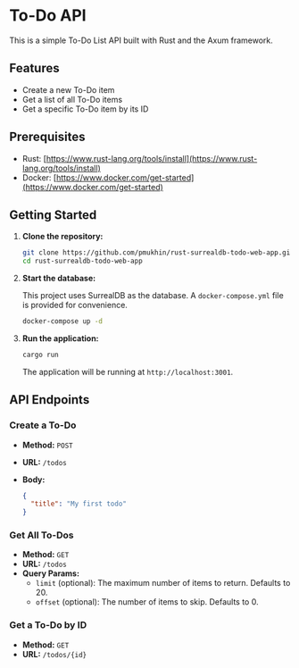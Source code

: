 # To-Do API

This is a simple To-Do List API built with Rust and the Axum framework.

## Features

* Create a new To-Do item
* Get a list of all To-Do items
* Get a specific To-Do item by its ID

## Prerequisites

* Rust: [https://www.rust-lang.org/tools/install](https://www.rust-lang.org/tools/install)
* Docker: [https://www.docker.com/get-started](https://www.docker.com/get-started)

## Getting Started

1. **Clone the repository:**

   ```bash
   git clone https://github.com/pmukhin/rust-surrealdb-todo-web-app.git
   cd rust-surrealdb-todo-web-app
   ```

2. **Start the database:**

   This project uses SurrealDB as the database. A `docker-compose.yml` file is provided for convenience.

   ```bash
   docker-compose up -d
   ```

3. **Run the application:**

   ```bash
   cargo run
   ```

   The application will be running at `http://localhost:3001`.

## API Endpoints

### Create a To-Do

* **Method:** `POST`
* **URL:** `/todos`
* **Body:**

  ```json
  {
    "title": "My first todo"
  }
  ```

### Get All To-Dos

* **Method:** `GET`
* **URL:** `/todos`
* **Query Params:**
  * `limit` (optional): The maximum number of items to return. Defaults to 20.
  * `offset` (optional): The number of items to skip. Defaults to 0.

### Get a To-Do by ID

* **Method:** `GET`
* **URL:** `/todos/{id}`
